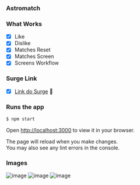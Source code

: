 ### Astromatch

### What Works
- [x] Like
- [x] Dislike
- [x] Matches Reset
- [x] Matches Screen
- [x] Screens Workflow

### Surge Link 
- [x] [Link do Surge](https://resonant-thumb.surge.sh/) 🚀 

### Runs the app

```bash
$ npm start
```

Open [http://localhost:3000](http://localhost:3000) to view it in your browser.

The page will reload when you make changes.\
You may also see any lint errors in the console.

### Images
![image](https://user-images.githubusercontent.com/98095327/171436252-b091aaf6-6cb7-4808-8444-eeddc84c3de6.png)
![image](https://user-images.githubusercontent.com/98095327/171914016-eb30fcb8-c13f-4a05-8850-c51b00c28875.png)
![image](https://user-images.githubusercontent.com/98095327/171934521-547af6f2-87c9-4403-90dc-64ff147e6d1c.png)
